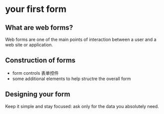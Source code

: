 # your first form

## What are web forms?

Web forms are one of the main points of interaction between a user and a web site or application.

## Construction of forms

- form controls 表单控件
- some additional elements to help structre the overall form

## Designing your form

Keep it simple and stay focused: ask only for the data you absolutely need.
